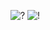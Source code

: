 ![?](https://github-readme-stats.vercel.app/api?username=swdmeow)
![!](https://github-readme-stats.vercel.app/api?username=swdmeow&show_icons=true&theme=dark#gh-dark-mode-only)
